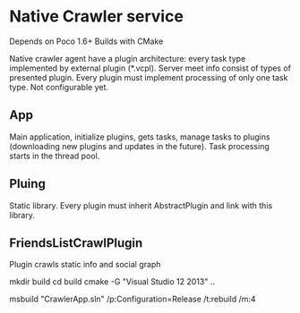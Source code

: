 Native Crawler service
======================

Depends on Poco 1.6+
Builds with CMake

Native crawler agent have a plugin architecture: every task type implemented by external plugin (*.vcpl).
Server meet info consist of types of presented plugin. Every plugin must implement processing of only one task type.
Not configurable yet.

App
---

Main application, initialize plugins, gets tasks, manage tasks to plugins (downloading new plugins and updates in the future).
Task processing starts in the thread pool.

Pluing
------

Static library. Every plugin must inherit AbstractPlugin and link with this library.

FriendsListCrawlPlugin
----------------------

Plugin crawls static info and social graph


mkdir build
cd build
cmake -G "Visual Studio 12 2013" ..

msbuild "CrawlerApp.sln" /p:Configuration=Release /t:rebuild /m:4